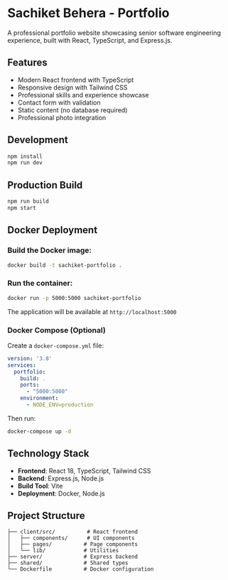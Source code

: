 # Sachiket Behera - Portfolio

A professional portfolio website showcasing senior software engineering experience, built with React, TypeScript, and Express.js.

## Features

- Modern React frontend with TypeScript
- Responsive design with Tailwind CSS
- Professional skills and experience showcase
- Contact form with validation
- Static content (no database required)
- Professional photo integration

## Development

```bash
npm install
npm run dev
```

## Production Build

```bash
npm run build
npm start
```

## Docker Deployment

### Build the Docker image:
```bash
docker build -t sachiket-portfolio .
```

### Run the container:
```bash
docker run -p 5000:5000 sachiket-portfolio
```

The application will be available at `http://localhost:5000`

### Docker Compose (Optional)

Create a `docker-compose.yml` file:
```yaml
version: '3.8'
services:
  portfolio:
    build: .
    ports:
      - "5000:5000"
    environment:
      - NODE_ENV=production
```

Then run:
```bash
docker-compose up -d
```

## Technology Stack

- **Frontend**: React 18, TypeScript, Tailwind CSS
- **Backend**: Express.js, Node.js
- **Build Tool**: Vite
- **Deployment**: Docker, Node.js

## Project Structure

```
├── client/src/          # React frontend
│   ├── components/      # UI components
│   ├── pages/          # Page components
│   └── lib/            # Utilities
├── server/             # Express backend
├── shared/             # Shared types
└── Dockerfile          # Docker configuration
```